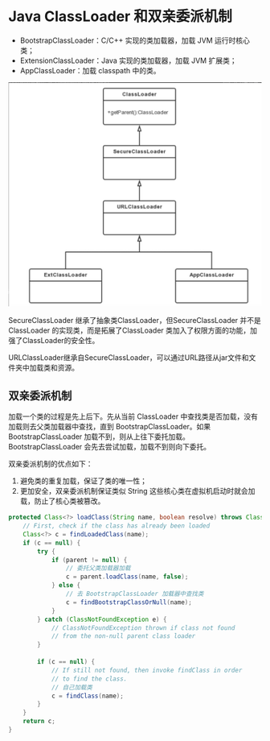 # Java ClassLoader 和双亲委派机制

- BootstrapClassLoader：C/C++ 实现的类加载器，加载 JVM 运行时核心类；
- ExtensionClassLoader：Java 实现的类加载器，加载 JVM 扩展类；
- AppClassLoader：加载 classpath 中的类。

![](images/Java%20ClassLoader.png)

SecureClassLoader 继承了抽象类ClassLoader，但SecureClassLoader 并不是ClassLoader 的实现类，而是拓展了ClassLoader 类加入了权限方面的功能，加强了ClassLoader的安全性。

URLClassLoader继承自SecureClassLoader，可以通过URL路径从jar文件和文件夹中加载类和资源。

## 双亲委派机制

加载一个类的过程是先上后下。先从当前 ClassLoader 中查找类是否加载，没有加载则去父类加载器中查找，直到 BootstrapClassLoader。如果 BootstrapClassLoader 加载不到，则从上往下委托加载。BootstrapClassLoader 会先去尝试加载，加载不到则向下委托。

双亲委派机制的优点如下：
1. 避免类的重复加载，保证了类的唯一性；
2. 更加安全，双亲委派机制保证类似 String 这些核心类在虚拟机启动时就会加载，防止了核心类被篡改。

```java
protected Class<?> loadClass(String name, boolean resolve) throws ClassNotFoundException {
    // First, check if the class has already been loaded
    Class<?> c = findLoadedClass(name);
    if (c == null) {
        try {
            if (parent != null) {
                // 委托父类加载器加载
                c = parent.loadClass(name, false);
            } else {
                // 去 BootstrapClassLoader 加载器中查找类
                c = findBootstrapClassOrNull(name);
            }
        } catch (ClassNotFoundException e) {
            // ClassNotFoundException thrown if class not found
            // from the non-null parent class loader
        }

        if (c == null) {
            // If still not found, then invoke findClass in order
            // to find the class.
            // 自己加载类
            c = findClass(name);
        }
    }
    return c;
}
```